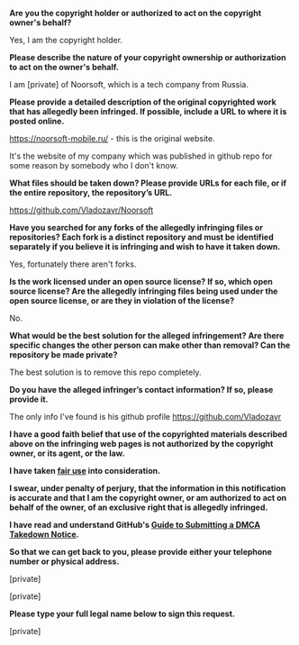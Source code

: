**Are you the copyright holder or authorized to act on the copyright owner's behalf?**

Yes, I am the copyright holder.

**Please describe the nature of your copyright ownership or authorization to act on the owner's behalf.**

I am [private] of Noorsoft, which is a tech company from Russia.

**Please provide a detailed description of the original copyrighted work that has allegedly been infringed. If possible, include a URL to where it is posted online.**

https://noorsoft-mobile.ru/ - this is the original website.

It's the website of my company which was published in github repo for some reason by somebody who I don't know.

**What files should be taken down? Please provide URLs for each file, or if the entire repository, the repository’s URL.**

https://github.com/Vladozavr/Noorsoft

**Have you searched for any forks of the allegedly infringing files or repositories? Each fork is a distinct repository and must be identified separately if you believe it is infringing and wish to have it taken down.**

Yes, fortunately there aren't forks.

**Is the work licensed under an open source license? If so, which open source license? Are the allegedly infringing files being used under the open source license, or are they in violation of the license?**

No.

**What would be the best solution for the alleged infringement? Are there specific changes the other person can make other than removal? Can the repository be made private?**

The best solution is to remove this repo completely.

**Do you have the alleged infringer’s contact information? If so, please provide it.**

The only info I've found is his github profile https://github.com/Vladozavr

**I have a good faith belief that use of the copyrighted materials described above on the infringing web pages is not authorized by the copyright owner, or its agent, or the law.**

**I have taken <a href="https://www.lumendatabase.org/topics/22">fair use</a> into consideration.**

**I swear, under penalty of perjury, that the information in this notification is accurate and that I am the copyright owner, or am authorized to act on behalf of the owner, of an exclusive right that is allegedly infringed.**

**I have read and understand GitHub's <a href="https://help.github.com/articles/guide-to-submitting-a-dmca-takedown-notice/">Guide to Submitting a DMCA Takedown Notice</a>.**

**So that we can get back to you, please provide either your telephone number or physical address.**
 
[private]  

[private]  

**Please type your full legal name below to sign this request.**

[private]  
